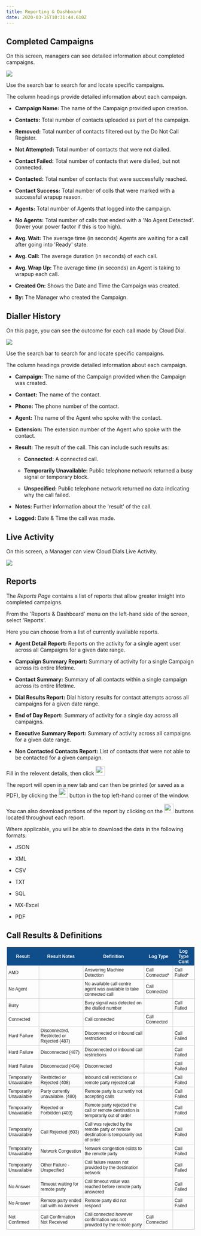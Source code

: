 ```yaml
---
title: Reporting & Dashboard
date: 2020-03-16T10:31:44.610Z
---
```

## Completed Campaigns

On this screen, managers can see detailed information about completed campaigns.

![](/images/clouddial_completed_campaigns.png)

Use the search bar to search for and locate specific campaigns.

The column headings provide detailed information about each campaign.

* **Campaign Name:** The name of the Campaign provided upon creation.

* **Contacts:** Total number of contacts uploaded as part of the campaign.

* **Removed:** Total number of contacts filtered out by the Do Not Call Register.

* **Not Attempted:** Total number of contacts that were not dialled.

* **Contact Failed:** Total number of contacts that were dialled, but not connected.

* **Contacted:** Total number of contacts that were successfully reached.

* **Contact Success:** Total number of colls that were marked with a successful wrapup reason.

* **Agents:** Total number of Agents that logged into the campaign.

* **No Agents:** Total number of calls that ended with a 'No Agent Detected'. (lower your power factor if this is too high).

* **Avg. Wait:** The average time (in seconds) Agents are waiting for a call after going into 'Ready' state.

* **Avg. Call:** The average duration (in seconds) of each call.

* **Avg. Wrap Up:** The average time (in seconds) an Agent is taking to wrapup each call. 

* **Created On:** Shows the Date and Time the Campaign was created.

* **By:** The Manager who created the Campaign.

## Dialler History

On this page, you can see the outcome for each call made by Cloud Dial.

![](/images/clouddial_dialler_history.png)

Use the search bar to search for and locate specific campaigns.

The column headings provide detailed information about each campaign.

* **Campaign:** The name of the Campaign provided when the Campaign was created.

* **Contact:** The name of the contact.

* **Phone:** The phone number of the contact.

* **Agent:** The name of the Agent who spoke with the contact.

* **Extension:** The extension number of the Agent who spoke with the contact.

* **Result:** The result of the call. This can include such results as:

  * **Connected:** A connected call.

  * **Temporarily Unavailable:** Public telephone network returned a busy signal or temporary block.

  * **Unspecified:** Public telephone network returned no data indicating why the call failed.

* **Notes:** Further information about the 'result' of the call.

* **Logged:** Date & Time the call was made.

## Live Activity

On this screen, a Manager can view Cloud Dials Live Activity.

![](/images/clouddial_live_activity.png)

## Reports

The *Reports Page* contains a list of reports that allow greater insight into completed campaigns.

From the 'Reports & Dashboard' menu on the left-hand side of the screen, select 'Reports'.

Here you can choose from a list of currently available reports. 

* **Agent Detail Report:** Reports on the activity for a single agent 
user across all Campaigns for a given date range. 

* **Campaign Summary Report:** Summary of activity for a single Campaign across its entire lifetime.

* **Contact Summary:** Summary of all contacts within a single campaign across its entire lifetime.

* **Dial Results Report:** Dial history results for contact attempts 
across all campaigns for a given date range.

* **End of Day Report:** Summary of activity for a single day across all campaigns.

* **Executive Summary Report:** Summary of activity across all campaigns for a given date range.

* **Non Contacted Contacts Report:** List of contacts that were not able to be contacted for a given campaign.

Fill in the relevent details, then click <img style="width: auto; height: 25px;" src="/images/clouddial_view_report_button.png"> 

The report will open in a new tab and can then be printed (or saved as a PDF), by clicking the <img style="width: auto; height: 25px;" src="/images/clouddial_print_button.png"> button in the top left-hand corner of the window.

You can also download portions of the report by clicking on the <img style="width: auto; height: 25px;" src="/images/clouddial_download_button.png"> buttons located throughout each report. 

Where applicable, you will be able to download the data in the following formats:

* JSON

* XML

* CSV

* TXT

* SQL

* MX-Excel

* PDF

## Call Results & Definitions


<style type="text/css">
	table.tableizer-table {
		font-size: 12px;
		border: 1px solid #CCC; 
		font-family: Arial, Helvetica, sans-serif;
	} 
	.tableizer-table td {
		padding: 4px;
		margin: 3px;
		border: 1px solid #CCC;
	}
	.tableizer-table th {
		background-color: #104E8B; 
		color: #FFF;
		font-weight: bold;
	}
</style>
<table class="tableizer-table">
<thead><tr class="tableizer-firstrow"><th>Result</th><th>Result Notes</th><th>Definition</th><th>Log Type</th><th>Log Type Cont</th></tr></thead><tbody>
 <tr><td>AMD</td><td>&nbsp;</td><td>Answering Machine Detection</td><td>Call Connected*</td><td>Call Failed*</td></tr>
 <tr><td>No Agent</td><td>&nbsp;</td><td>No available call centre agent was available to take connected call</td><td>Call Connected</td><td>&nbsp;</td></tr>
 <tr><td>Busy</td><td>&nbsp;</td><td>Busy signal was detected on the dialled number</td><td>&nbsp;</td><td>Call Failed</td></tr>
 <tr><td>Connected</td><td>&nbsp;</td><td>Call connected</td><td>Call Connected</td><td>&nbsp;</td></tr>
 <tr><td>Hard Failure</td><td>Disconnected, Restricted or Rejected (487)</td><td>Disconnected or inbound call restrictions</td><td>&nbsp;</td><td>Call Failed</td></tr>
 <tr><td>Hard Failure</td><td>Disconnected (487)</td><td>Disconnected or inbound call restrictions</td><td>&nbsp;</td><td>Call Failed</td></tr>
 <tr><td>Hard Failure</td><td>Disconnected (404)</td><td>Disconnected</td><td>&nbsp;</td><td>Call Failed</td></tr>
 <tr><td>Temporarily Unavailable</td><td>Restricted or Rejected (408)</td><td>Inbound call restrictions or remote party rejected call</td><td>&nbsp;</td><td>Call Failed</td></tr>
 <tr><td>Temporarily Unavailable</td><td>Party currently unavailable. (480)</td><td>Remote party is currently not accepting calls</td><td>&nbsp;</td><td>Call Failed</td></tr>
 <tr><td>Temporarily Unavailable</td><td>Rejected or Forbidden (403)</td><td>Remote party rejected the call or remote destination is temporarily out of order</td><td>&nbsp;</td><td>Call Failed</td></tr>
 <tr><td>Temporarily Unavailable</td><td>Call Rejected (603)</td><td>Call was rejected by the remote party or remote destination is temporarily out of order</td><td>&nbsp;</td><td>Call Failed</td></tr>
 <tr><td>Temporarily Unavailable</td><td>Network Congestion</td><td>Network congestion exists to the remote party</td><td>&nbsp;</td><td>Call Failed</td></tr>
 <tr><td>Temporarily Unavailable</td><td>Other Failure - Unspecified</td><td>Call failure reason not provided by the destination network</td><td>&nbsp;</td><td>Call Failed</td></tr>
 <tr><td>No Answer</td><td>Timeout waiting for remote party</td><td>Call timeout value was reached before remote party answered</td><td>&nbsp;</td><td>Call Failed</td></tr>
 <tr><td>No Answer</td><td>Remote party ended call with no answer</td><td>Remote party did not respond</td><td>&nbsp;</td><td>Call Failed</td></tr>
 <tr><td>Not Confirmed</td><td>Call Confirmation Not Received</td><td>Call connected however confirmation was not provided by the remote party</td><td>Call Connected</td><td></td></tr>
</tbody></table>